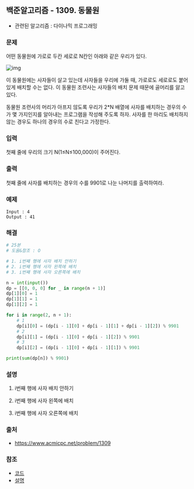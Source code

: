 ## 백준알고리즘 - 1309. 동물원

- 관련된 알고리즘 : 다이나믹 프로그래밍

### 문제

어떤 동물원에 가로로 두칸 세로로 N칸인 아래와 같은 우리가 있다.

![img](https://www.acmicpc.net/upload/201004/dnfl.JPG)

이 동물원에는 사자들이 살고 있는데 사자들을 우리에 가둘 때, 가로로도 세로로도 붙어 있게 배치할 수는 없다. 이 동물원 조련사는 사자들의 배치 문제 때문에 골머리를 앓고 있다.

동물원 조련사의 머리가 아프지 않도록 우리가 2*N 배열에 사자를 배치하는 경우의 수가 몇 가지인지를 알아내는 프로그램을 작성해 주도록 하자. 사자를 한 마리도 배치하지 않는 경우도 하나의 경우의 수로 친다고 가정한다.

### 입력

첫째 줄에 우리의 크기 N(1≤N≤100,000)이 주어진다.

### 출력

첫째 줄에 사자를 배치하는 경우의 수를 9901로 나눈 나머지를 출력하여라.

### 예제

```
Input : 4
Output : 41
```


### 해결

```python
# 25분
# 도움&참조 : O

# 1. i번째 행에 사자 배치 안하기
# 2. i번째 행에 사자 왼쪽에 배치
# 3. i번째 행에 사자 오른쪽에 배치

n = int(input())
dp = [[0, 0, 0] for _ in range(n + 1)]
dp[1][0] = 1
dp[1][1] = 1
dp[1][2] = 1

for i in range(2, n + 1):
    # 1
    dp[i][0] = (dp[i - 1][0] + dp[i - 1][1] + dp[i - 1][2]) % 9901
    # 2
    dp[i][1] = (dp[i - 1][0] + dp[i - 1][2]) % 9901
    # 3
    dp[i][2] = (dp[i - 1][0] + dp[i - 1][1]) % 9901

print(sum(dp[n]) % 9901)
```

### 설명

1. i번째 행에 사자 배치 안하기

2. i번째 행에 사자 왼쪽에 배치

3. i번째 행에 사자 오른쪽에 배치


### 출처

- https://www.acmicpc.net/problem/1309

### 참조

- [코드](https://hjp845.tistory.com/177)
- [설명](https://suri78.tistory.com/100)